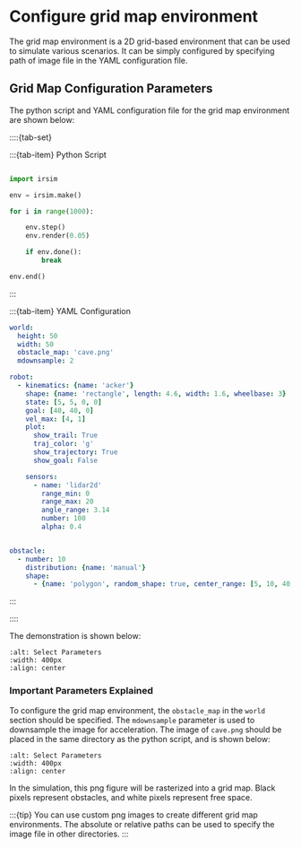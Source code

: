 Configure grid map environment
==============================

The grid map environment is a 2D grid-based environment that can be used to simulate various scenarios. It can be simply configured by specifying path of image file in the YAML configuration file. 


## Grid Map Configuration Parameters

The python script and YAML configuration file for the grid map environment are shown below:

::::{tab-set}

:::{tab-item} Python Script

```python

import irsim

env = irsim.make()

for i in range(1000):

    env.step()
    env.render(0.05)

    if env.done():
        break

env.end()
```

:::

:::{tab-item} YAML Configuration

```yaml
world:
  height: 50  
  width: 50  
  obstacle_map: 'cave.png'
  mdownsample: 2

robot:
  - kinematics: {name: 'acker'} 
    shape: {name: 'rectangle', length: 4.6, width: 1.6, wheelbase: 3}
    state: [5, 5, 0, 0]
    goal: [40, 40, 0]
    vel_max: [4, 1]
    plot:
      show_trail: True
      traj_color: 'g'
      show_trajectory: True
      show_goal: False

    sensors: 
      - name: 'lidar2d'
        range_min: 0
        range_max: 20
        angle_range: 3.14
        number: 100
        alpha: 0.4


obstacle:
  - number: 10
    distribution: {name: 'manual'}
    shape:
      - {name: 'polygon', random_shape: true, center_range: [5, 10, 40, 30], avg_radius_range: [0.5, 2]} 

```

:::

::::

The demonstration is shown below:

```{image} gif/grid_map.gif
:alt: Select Parameters
:width: 400px
:align: center
```

### Important Parameters Explained

To configure the grid map environment, the `obstacle_map` in the `world` section should be specified. The `mdownsample` parameter is used to downsample the image for acceleration. The image of `cave.png` should be placed in the same directory as the python script, and is shown below:

```{image} ../cave.png
:alt: Select Parameters
:width: 400px
:align: center
```

In the simulation, this png figure will be rasterized into a grid map. Black pixels represent obstacles, and white pixels represent free space. 

:::{tip}
You can use custom png images to create different grid map environments. The absolute or relative paths can be used to specify the image file in other directories.
:::